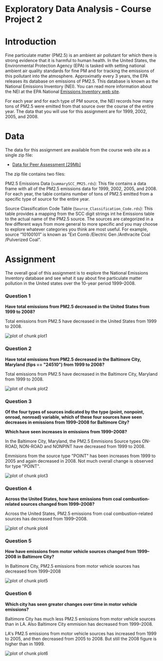 Exploratory Data Analysis - Course Project 2
============================================

# Introduction

Fine particulate matter (PM2.5) is an ambient air pollutant for which there is strong evidence that it is harmful to human health. In the United States, the Environmental Protection Agency (EPA) is tasked with setting national ambient air quality standards for fine PM and for tracking the emissions of this pollutant into the atmosphere. Approximatly every 3 years, the EPA releases its database on emissions of PM2.5. This database is known as the National Emissions Inventory (NEI). You can read more information about the NEI at the EPA National [Emissions Inventory web site](http://www.epa.gov/ttn/chief/eiinformation.html).

For each year and for each type of PM source, the NEI records how many tons of PM2.5 were emitted from that source over the course of the entire year. The data that you will use for this assignment are for 1999, 2002, 2005, and 2008.

# Data

The data for this assignment are available from the course web site as a single zip file:

* [Data for Peer Assessment [29Mb]](https://d396qusza40orc.cloudfront.net/exdata%2Fdata%2FNEI_data.zip)

The zip file contains two files:

PM2.5 Emissions Data (`summarySCC_PM25.rds`): This file contains a data frame with all of the PM2.5 emissions data for 1999, 2002, 2005, and 2008. For each year, the table contains number of tons of PM2.5 emitted from a specific type of source for the entire year. 

Source Classification Code Table (`Source_Classification_Code.rds`): This table provides a mapping from the SCC digit strings int he Emissions table to the actual name of the PM2.5 source. The sources are categorized in a few different ways from more general to more specific and you may choose to explore whatever categories you think are most useful. For example, source “10100101” is known as “Ext Comb /Electric Gen /Anthracite Coal /Pulverized Coal”.


# Assignment

The overall goal of this assignment is to explore the National Emissions Inventory database and see what it say about fine particulate matter pollution in the United states over the 10-year period 1999–2008.


### Question 1

**Have total emissions from PM2.5 decreased in the United States from 1999 to 2008?**

Total emissions from PM2.5 have decreased in the United States from 1999 to 2008.

![plot of chunk plot1](figure/plot1.png) 



### Question 2

**Have total emissions from PM2.5 decreased in the Baltimore City, Maryland (fips == "24510") from 1999 to 2008?**

Total emissions from PM2.5 have decreased in the Baltimore City, Maryland from 1999 to 2008.

![plot of chunk plot2](figure/plot2.png) 



### Question 3

**Of the four types of sources indicated by the type (point, nonpoint, onroad, nonroad) variable, which of these four sources have seen decreases in emissions from 1999–2008 for Baltimore City?**

**Which have seen increases in emissions from 1999–2008?**

In the Baltimore City, Maryland, the PM2.5 Emmisions Source types ON-ROAD, NON-ROAD and NONPINT have decreased from 1999 to 2008.

Emmisions from the source type "POINT" has been increases from 1999 to 2005 and again decreased in 2008. Not much overall change is observed for type "POINT".

![plot of chunk plot3](figure/plot3.png) 


### Question 4

**Across the United States, how have emissions from coal combustion-related sources changed from 1999–2008?**

Across the United States, PM2.5 emissions from coal combustion-related sources has decreased from 1999–2008.


![plot of chunk plot4](figure/plot4.png) 


### Question 5


**How have emissions from motor vehicle sources changed from 1999–2008 in Baltimore City?**

In Baltimore City, PM2.5 emissions from motor vehicle sources has decreased from 1999–2008


![plot of chunk plot5](figure/plot5.png) 

### Question 6

**Which city has seen greater changes over time in motor vehicle emissions?**

Baltimore City has much less PM2.5 emissions from motor vehicle sources than in LA. Also Baltimore City emmision has decreased from 1999–2008.

LA's PM2.5 emissions from motor vehicle sources has increased from 1999 to 2005, and then decreased from 2005 to 2008. But still the 2008 figure is higher than in 1999.


![plot of chunk plot6](figure/plot6.png) 

